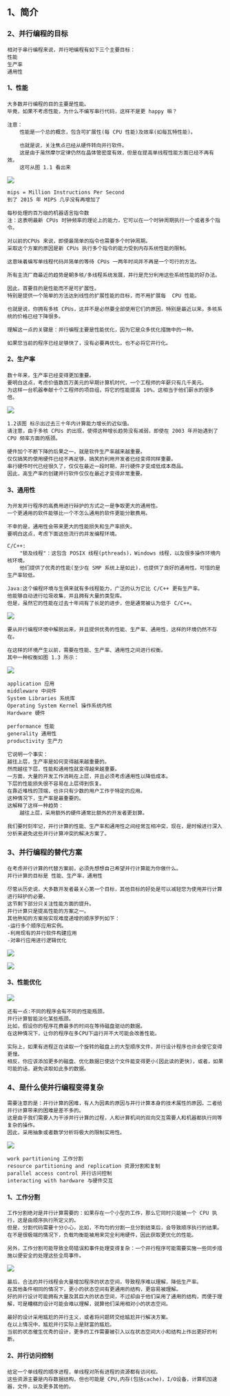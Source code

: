 ## 1、简介

### 2、并行编程的目标

```
相对于串行编程来说，并行吧编程有如下三个主要目标：
性能
生产率
通用性
```



#### 1、性能

```
大多数并行编程的目的主要是性能。
毕竟，如果不考虑性能，为什么不编写串行代码，这样不是更 happy 嘛？
```

```
注意：
	性能是一个总的概念，包含可扩展性(每 CPU 性能)及效率(如每瓦特性能)。
	
	也就是说，关注焦点已经从硬件转向并行软件。
	这是由于虽然摩尔定律仍然在晶体管密度有效，但是在提高单线程性能方面已经不再有效。
	这可从图 1.1 看出来
```

![](images01/01-01.jpg)

```
mips = Million Instructions Per Second
到了 2015 年 MIPS 几乎没有再增加了

每秒处理的百万级的机器语言指令数
注：这表明最新 CPUs 时钟频率的理论上的能力，它可以在一个时钟周期执行一个或者多个指令。

对以前的CPUs 来说，即使最简单的指令也需要多个时钟周期。
采取这个方案的原因是新 CPUs 执行多个指令的能力受到内存系统性能的限制。
```

```
这意味着编写单线程代码并简单的等待 CPUs 一两年时间并不再是一个可行的方法。

所有主流厂商最近的趋势是朝多核/多线程系统发展，并行是充分利用这些系统性能的好办法。
```

```
因此，首要目的是性能而不是可扩展性。
特别是提供一个简单的方法达到线性的扩展性能的目标，而不用扩展每  CPU 性能。
```

```
也就是说，你拥有多核 CPUs，这并不是必然要全部使用它们的原因，特别是最近以来，多核系统的价格已经下降很多。

理解这一点的关键是：并行编程主要是性能优化，因为它是众多优化措施中的一种。

如果您当前的程序已经足够快了，没有必要再优化，也不必将它并行化。
```



#### 2、生产率

```
数十年来，生产率已经变得更加重要。
要明白这点，考虑价值数百万美元的早期计算机时代，一个工程师的年薪只有几千美元。
为这样一台机器奉献十个工程师的项目组，将它的性能提高 10%，这相当于他们薪水的很多倍。
```

![](images01/01-02.jpg)

```
1.2该图 标示出过去三十年内计算能力增长的近似值。
请注意，由于多核 CPUs 的出现，使得这种增长趋势没有减弱，即使在 2003 年开始遇到了 CPU 频率方面的瓶颈。
```

```
硬件加个不断下降的后果之一，就是软件生产率越来越重要。
仅仅搞笑的使用硬件已经不再足够，搞笑的利用开发者已经变得同样重要。
串行硬件时代已经很久了，仅仅在最近一段时期，并行硬件才变成低成本商品。
因此，高生产率的创建并行软件仅仅在最近才变得非常重要。
```



#### 3、通用性

```
为开发并行程序的高费用进行辩护的方式之一是争取更大的通用性。
一个更通用的软件能够比一个不怎么通用的软件更能分散费用。
```

```
不幸的是，通用性会带来更大的性能损失和生产率损失。
要明白这点，考虑下面这些流行的并发编程环境。

C/C++:
	"锁及线程"：这包含 POSIX 线程(pthreads)，Windows 线程，以及很多操作环境内核环境。
	他们提供了优秀的性能(至少在 SMP 系统上是如此)，也提供了良好的通用性。可惜的是生产率较低。
	
Java:这个编程环境与生俱来就有多线程能力，广泛的认为它比 C/C++ 更有生产率。
他能够自动进行垃圾收集，并且拥有大量的类型库。
但是，虽然它的性能在过去十年间有了长足的进步，但是通常被认为低于 C/C++。
```

![](images01/01-03.jpg)



```
要从并行编程环境中解脱出来，并且提供优秀的性能、生产率、通用性，这样的环境仍然不存在。

在这样的环境产生以前，需要在性能、生产率、通用性之间进行权衡。
其中一种权衡如图 1.3 所示：
```

![](images01/01-04.jpg)

```
application 应用
middleware 中间件
System Libraries 系统库
Operating System Kernel 操作系统内核
Hardware 硬件

performance 性能
generality 通用性
productivity 生产力
```

```
它说明一个事实：
越往上层，生产率是如何变得越来越重要的。
然而越往下层，性能和通用性就变得越来越重要。
一方面，大量的开发工作消耗在上层，并且必须考虑通用性以降低成本。
下层的性能损失很不容易在上层得到恢复。
在靠近堆栈的顶端，也许只有少数的用户工作于特定的应用。
这种情况下，生产率是最重要的。
这解释了这样一种趋势：
	越往上层，采用额外的硬件通常比额外的开发者更划算。
```

```
我们要时刻牢记，并行计算的性能、生产率和通用性之间经常互相冲突，现在，是时候进行深入分析来避免这些并行计算冲突的解决方案了。
```



### 3、并行编程的替代方案

```
在考虑并行计算的代替方案前，必须先想想自己希望并行计算能为你做什么。
并行计算的目标是 性能、生产率，通用性

尽管从历史说，大多数开发者最关心第一个目标，其他目标的好处是可以减轻您为使用并行计算进行辩护的必要。
这节剩下部分只关注性能方面的提升。
并行计算只是提高性能的方案之一。
其他熟知的方案按实现难度递增的顺序罗列如下：
-运行多个顺序应用实例。
-利用现有的并行软件构建应用
-对串行应用进行逻辑优化
```



![](images01/01-05.jpg)

![](images01/01-06.jpg)

#### 3、性能优化

![](images01/01-07.jpg)

```
还有一点:不同的程序会有不同的性能瓶颈。
并行计算智能淡化某些瓶颈。
比如，假设你的程序花费最多的时间在等待磁盘驱动的数据。
在这种情况下，让你的程序在多CPU下运行并不大可能会改善性能。

实际上，如果有进程正在读取一个旋转的磁盘上的大型顺序文件，并行设计程序也许会使它变得更慢。
相反，你应该添加更多的磁盘、优化数据已使这个文件能变得更小(因此读的更快)，或者，如果可能的话，避免读取如此多的数据。
```

### 4、是什么使并行编程变得复杂

```
需要注意的是：并行计算的困难，有人为因素的原因与并行计算本身的技术属性的原因，二者给并行计算带来的困难是差不多的。
这是由于我们需要人为干涉并行计算的过程，人和计算机间的双向交互需要人和机器都执行同等复杂的操作。
因此，采用抽象或者数学分析将极大的限制实用性。
```

![](images01/01-08.jpg)



```
work partitioning 工作分割
resource partitioning and replication 资源分割和复制
parallel access control 并行访问控制
interacting with hardware 与硬件交互
```

#### 1、工作分割

```
工作分割绝对是并行计算需要的：如果存在一个小型的工作，那么它同时只能被一个 CPU 执行，这是由顺序执行所定义的。
但是，分割代码需要十分小心，比如，不均匀的分割一旦分割结束后，会导致顺序执行的结果。
在不是很极端的情况下，负载均衡能被用来完全利用硬件，因此获取更优化的性能。
```

```
另外，工作分割可能导致全局错误和事件处理变得复杂：一个并行程序可能需要实施一些同步措施以便安全的处理这些全局事件。
```

![](images01/01-09.jpg)

```
最后，合法的并行线程会大量增加程序的状态空间，导致程序难以理解，降低生产率。
在其他条件相同的情况下，更小的状态空间有更通用的结构，更容易被理解。
好的并行设计可能拥有大量及其巨大的状态空间，不过却由于他们采用了通用的结构，而便于理解，可是糟糕的设计可能会难以理解，就算他们采用相对小的状态空间。

最好的设计采用尴尬的并行主义，或者将问题转交给尴尬并行解决方案。
在以上情况中，尴尬并行实际上是财富的尴尬。
当前的状态催生优秀的设计，更多的工作需要被引入以在状态空间大小和结构上作出更好的判断。
```

#### 2、并行访问控制

```
给定一个单线程的顺序进程，单线程对所有进程的资源都有访问权。
这些资源主要是内存数据结构，但也可能是 CPU,内存(包括cache)，I/O设备，计算机加速器，文件，以及更多其他的。
```



















